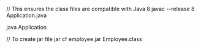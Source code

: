 // This ensures the class files are compatible with Java 8
javac --release 8 Application.java

java Application

// To create jar file
jar cf employee.jar Employee.class
